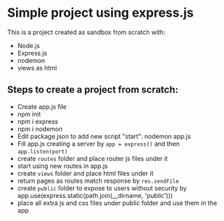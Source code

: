 # Simple project using express.js

This is a project created as sandbox from scratch with:
- Node.js
- Express.js
- nodemon
- views as html

## Steps to create a project from scratch:

- Create app.js file
- npm init
- npm i express
- npm i nodemon
- Edit package.json to add new script "start": nodemon app.js
- Fill app.js creating a server by `app = express()` and then `app.listen(port)`
- create `routes` folder and place router js files under it
- start using new routes in app.js
- create `views` folder and place html files under it
- return pages as routes match response by `res.sendFile`
- create `public` folder to expose to users without security by app.use(express.static(path.join(__dirname, 'public')))
- place all extra js and css files under public folder and use them in the app